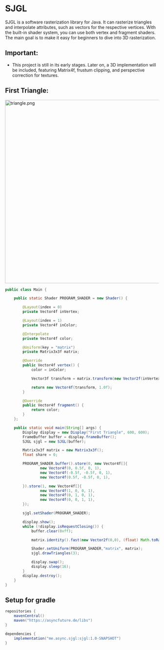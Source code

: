 # SJGL
SJGL is a software rasterization library for Java. It can rasterize triangles and interpolate attributes, such as vectors for the respective vertices. With the built-in shader system, you can use both vertex and fragment shaders. The main goal is to make it easy for beginners to dive into 3D rasterization.


## Important:
- This project is still in its early stages. Later on, a 3D implementation will be included, featuring Matrix4f, frustum clipping, and perspective correction for textures.

## First Triangle:
<img alt="triangle.png" height="600" src="https://asyncfuture.de/triangle.png?ex=679ee682&is=679d9502&hm=efb572d7a3e504be00cf32b0abb79b4231b5899bd70ee490609b493eaa1350c4&" title="example-triangle" width="600"/>

````java
public class Main {

    public static Shader PROGRAM_SHADER = new Shader() {

        @Layout(index = 0)
        private Vector4f inVertex;

        @Layout(index = 1)
        private Vector4f inColor;

        @Interpolate
        private Vector4f color;

        @Uniform(key = "matrix")
        private Matrix3x3f matrix;

        @Override
        public Vector4f vertex() {
            color = inColor;

            Vector3f transform = matrix.transform(new Vector2f(inVertex.x, inVertex.y));

            return new Vector4f(transform, 1.0f);
        }

        @Override
        public Vector4f fragment() {
            return color;
        }
    };

    public static void main(String[] args) {
        Display display = new Display("First Triangle", 600, 600);
        FrameBuffer buffer = display.frameBuffer();
        SJGL sjgl = new SJGL(buffer);

        Matrix3x3f matrix = new Matrix3x3f();
        float share = 0;

        PROGRAM_SHADER.buffer().store(0, new Vector4f[]{
                new Vector4f(0, 0.5f, 0, 1),
                new Vector4f(-0.5f, -0.5f, 0, 1),
                new Vector4f(0.5f, -0.5f, 0, 1),

        }).store(1, new Vector4f[]{
                new Vector4f(1, 0, 0, 1),
                new Vector4f(0, 1, 0, 1),
                new Vector4f(0, 0, 1, 1),
        });

        sjgl.setShader(PROGRAM_SHADER);

        display.show();
        while (!display.isRequestClosing()) {
            buffer.clear(0xff);

            matrix.identity().fast(new Vector2f(0,0), (float) Math.toRadians(share++), new Vector2f(1,1));

            Shader.setUniform(PROGRAM_SHADER,"matrix", matrix);
            sjgl.drawTriangles(3);

            display.swap();
            display.sleep(16);
        }
        display.destroy();
    }
}
````
## Setup for gradle
````gradle
repositories {
    mavenCentral()
    maven("https://asyncfuture.de/libs")
}

dependencies {
    implementation("me.async.sjgl:sjgl:1.0-SNAPSHOT")
}
````
